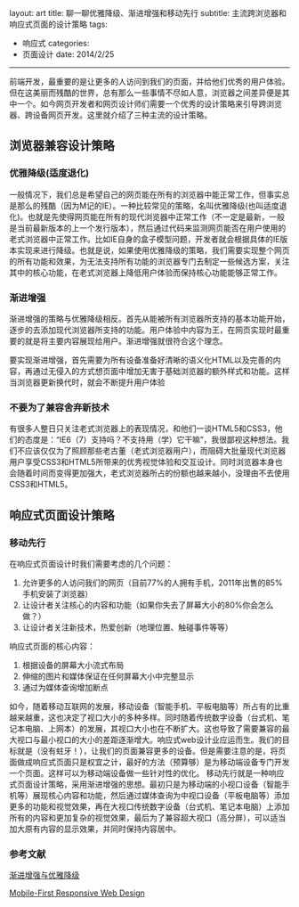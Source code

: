 layout: art
title: 聊一聊优雅降级、渐进增强和移动先行
subtitle: 主流跨浏览器和响应式页面的设计策略
tags: 
- 响应式
categories: 
- 页面设计
date: 2014/2/25
---

前端开发，最重要的是让更多的人访问到我们的页面，并给他们优秀的用户体验。但在这美丽而残酷的世界，总有那么一些事情不尽如人意，浏览器之间差异便是其中一个。如今网页开发者和网页设计师们需要一个优秀的设计策略来引导跨浏览器、跨设备网页开发。这里就介绍了三种主流的设计策略。

<!-- more -->

## 浏览器兼容设计策略
### 优雅降级(适度退化)
一般情况下，我们总是希望自己的网页能在所有的浏览器中能正常工作，但事实总是那么的残酷（因为M记的IE）。一种比较常见的策略，名叫优雅降级(也叫适度退化)。也就是先使得网页能在所有的现代浏览器中正常工作（不一定是最新，一般是当前最新版本的上一个发行版本），然后通过代码来监测网页能否在用户使用的老式浏览器中正常工作。比如IE自身的盒子模型问题，开发者就会根据具体的IE版本实现来进行降级。也就是说，如果使用优雅降级的策略，我们需要实现整个网页的所有功能和效果，为无法支持所有功能的浏览器专门去制定一些候选方案，关注其中的核心功能，在老式浏览器上降低用户体验而保持核心功能能够正常工作。

### 渐进增强
渐进增强的策略与优雅降级相反。首先从能被所有浏览器所支持的基本功能开始，逐步的去添加现代浏览器所支持的功能。用户体验中内容为王，在网页实现时最重要的就是将主要内容展现给用户。渐进增强就很符合这个理念。

要实现渐进增强，首先需要为所有设备准备好清晰的语义化HTML以及完善的内容，再通过无侵入的方式想页面中增加无害于基础浏览器的额外样式和功能。这样当浏览器更新换代时，就会不断提升用户体验

### 不要为了兼容舍弃新技术
有很多人整日只关注老式浏览器上的表现情况，和他们一谈HTML5和CSS3，他们的态度是：“IE6（7）支持吗？不支持用（学）它干嘛”，我很鄙视这种想法。我们不应该仅仅为了照顾那些老古董（老式浏览器用户），而阻碍大批量现代浏览器用户享受CSS3和HTML5所带来的优秀视觉体验和交互设计。同时浏览器本身也会随着时间而变得更加强大，老式浏览器所占的份额也越来越小，没理由不去使用CSS3和HTML5。

## 响应式页面设计策略
### 移动先行
在响应式页面设计时我们需要考虑的几个问题：
1. 允许更多的人访问我们的网页（目前77%的人拥有手机，2011年出售的85%手机安装了浏览器）
2. 让设计者关注核心的内容和功能（如果你失去了屏幕大小的80%你会怎么做？）
3. 让设计者关注新技术，热爱创新（地理位置、触碰事件等等）

响应式页面的核心内容：
1. 根据设备的屏幕大小流式布局
2. 伸缩的图片和媒体保证在任何屏幕大小中完整显示
3. 通过为媒体查询增加断点

如今，随着移动互联网的发展，移动设备（智能手机、平板电脑等）所占有的比重越来越重，这也决定了视口大小的多种多样。同时随着传统数字设备（台式机、笔记本电脑、上网本）的发展，其视口大小也在不断扩大。这也导致了需要兼容的最大视口与最小视口的大小的差距逐渐增大。响应式web设计业应运而生。我们的目标就是（没有蛀牙！），让我们的页面兼容更多的设备。但是需要注意的是，将页面做成响应式页面只是权宜之计，最好的方法（预算够）是为移动端设备专门开发一个页面。这样可以为移动端设备做一些针对性的优化。
移动先行就是一种响应式页面设计策略，采用渐进增强的思想。最初只是为移动端的小视口设备（智能手机等）展现核心内容和功能，然后通过媒体查询为中视口设备（平板电脑等）添加更多的功能和视觉效果，再在大视口传统数字设备（台式机、笔记本电脑）上添加所有的内容和更加复杂的视觉效果，最后为了兼容超大视口（高分屏），可以适当加大原有内容的显示效果，并同时保持内容居中。

### 参考文献
[渐进增强与优雅降级](http://fatesinger.com/764.html)

[Mobile-First Responsive Web Design](http://bradfrostweb.com/blog/web/mobile-first-responsive-web-design)


